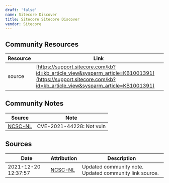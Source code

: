 ```yaml
---
draft: 'false'
name: Sitecore Discover
title: Sitecore Sitecore Discover
vendor: Sitecore
---
```



## Community Resources
| Resource | Link |
| --- | --- |
| source | [https://support.sitecore.com/kb?id=kb_article_view&sysparm_article=KB1001391](https://support.sitecore.com/kb?id=kb_article_view&sysparm_article=KB1001391) |

## Community Notes
| Source | Note |
| --- | --- |
| [NCSC-NL](https://github.com/NCSC-NL/log4shell/blob/main/software/README.md) | CVE-2021-44228: Not vuln </ul> |

## Sources
| Date | Attribution | Description |
| --- | --- | --- |
| 2021-12-20 12:37:57 | [NCSC-NL](https://github.com/NCSC-NL/log4shell/blob/main/software/README.md) | Updated community note. Updated community link source.  |
